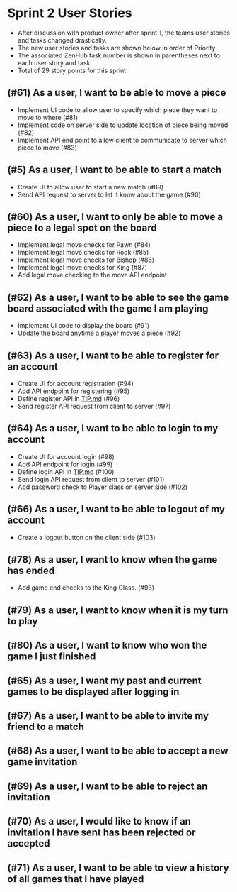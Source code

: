 # Sprint 2 User Stories
  - After discussion with product owner after sprint 1, the teams user stories and tasks changed drastically. 
  - The new user stories and tasks are shown below in order of Priority
  - The associated ZenHub task number is shown in parentheses next to each user story and task
  - Total of 29 story points for this sprint. 
  
## (#61) As a user, I want to be able to move a piece 
  - Implement UI code to allow user to specify which piece they want to move to where (#81)
  - Implement code on server side to update location of piece being moved (#82)
  - Implement API end point to allow client to communicate to server which piece to move (#83)

  
## (#5) As a user, I want to be able to start a match
  - Create UI to allow user to start a new match (#89)
  - Send API request to server to let it know about the game (#90)
## (#60) As a user, I want to only be able to move a piece to a legal spot on the board 
  - Implement legal move checks for Pawn (#84)
  - Implement legal move checks for Rook (#85)
  - Implement legal move checks for Bishop (#86)
  - Implement legal move checks for King (#87)
  - Add legal move checking to the move API endpoint
  
## (#62) As a user, I want to be able to see the game board associated with the game I am playing
  - Implement UI code to display the board (#91)
  - Update the board anytime a player moves a piece (#92)
  

## (#63) As a user, I want to be able to register for an account 
  - Create UI for account registration (#94)
  - Add API endpoint for registering (#95)
  - Define register API in [TIP.md](https://github.com/hamjared/cs414-f19-001-Blueberries/blob/master/TIP.md) (#96)
  - Send register API request from client to server (#97)
  
## (#64) As a user, I want to be able to login to my account 
  - Create UI for account login (#98) 
  - Add API endpoint for login (#99)
  - Define login API in [TIP.md](https://github.com/hamjared/cs414-f19-001-Blueberries/blob/master/TIP.md) (#100)
  - Send login API request from client to server (#101)
  - Add password check to Player class on server side (#102)
 
## (#66) As a user, I want to be able to logout of my account
- Create a logout button on the client side (#103)

## (#78) As a user, I want to know when the game has ended
  - Add game end checks to the King Class. (#93)

## (#79) As a user, I want to know when it is my turn to play

## (#80) As a user, I want to know who won the game I just finished

## (#65) As a user, I want my past and current games to be displayed after logging in 
 
## (#67)  As a user, I want to be able to invite my friend to a match  

## (#68) As a user, I want to be able to accept a new game invitation 

## (#69) As a user, I want to be able to reject an invitation
 
## (#70) As a user, I would like to know if an invitation I have sent has been rejected or accepted 

## (#71) As a user, I want to be able to view a history of all games that I have played
